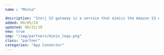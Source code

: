```yaml
---
name : "Minio"

description: "Storj S3 gateway is a service that mimics the Amazon S3 API using the Storj network"
added: 09/05/19
updated: 09/22/19
new: true
img: "/img/partners/minio_logo.png"
class: "partner"
categories: "App Connector"
---
```

